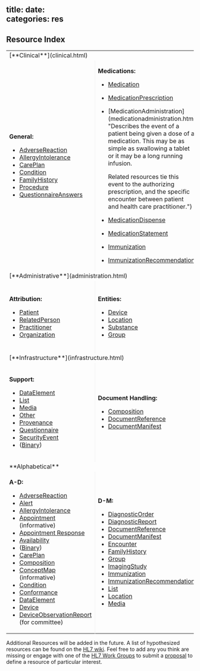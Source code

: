title: 
date:  
categories: res
---

##   Resource Index

<a name="Any"> </a> 
<a name="clinical"> </a> 
<table width="100%">
<tr><td colspan="4">[**Clinical**](clinical.html)</td></tr>
<tr><td>

**General:**

*   [AdverseReaction](adversereaction.html "Records an unexpected reaction suspected to be related to the exposure of the reaction subject to a substance.")
*   [AllergyIntolerance](allergyintolerance.html "Indicates the patient has a susceptibility to an adverse reaction upon exposure to a specified substance.")
*   [CarePlan](careplan.html "Describes the intention of how one or more practitioners intend to deliver care for a particular patient for a period of time, possibly limited to care for a specific condition or set of conditions.")
*   [Condition](condition.html "Use to record detailed information about conditions, problems or diagnoses recognized by a clinician. There are many uses including: recording a Diagnosis during an Encounter; populating a problem List or a Summary Statement, such as a Discharge Summary.")
*   [FamilyHistory](familyhistory.html "Significant health events and conditions for people related to the subject relevant in the context of care for the subject.")
*   [Procedure](procedure.html "An action that is performed on a patient. This can be a physical ")
*   [QuestionnaireAnswers](questionnaireanswers.html "A structured set of questions and their answers. The questions are ordered and grouped into coherent subsets, corresponding to the structure of the grouping of the underlying questions.")
</td><td style="border-left: 1px solid #eeeeee">

**Medications:**

*   [Medication](medication.html "Primarily used for identification and definition of Medication, but also covers ingredients and packaging.")
*   [MedicationPrescription](medicationprescription.html "An order for both supply of the medication and the instructions for administration of the medicine to a patient.")
*   [MedicationAdministration](medicationadministration.html "Describes the event of a patient being given a dose of a medication.  This may be as simple as swallowing a tablet or it may be a long running infusion.

    Related resources tie this event to the authorizing prescription, and the specific encounter between patient and health care practitioner.")
*   [MedicationDispense](medicationdispense.html "Dispensing a medication to a named patient.  This includes a description of the supply provided and the instructions for administering the medication.")
*   [MedicationStatement](medicationstatement.html "A record of medication being taken by a patient, or that the medication has been given to a patient where the record is the result of a report from the patient or another clinician.")
*   [Immunization](immunization.html "Immunization event information.")
*   [ImmunizationRecommendation](immunizationrecommendation.html "A patient")
</td><td style="border-left: 1px solid #eeeeee">

**Diagnostics:**

*   [Observation](observation.html "Measurements and simple assertions made about a patient, device or other subject.")
*   [DiagnosticReport](diagnosticreport.html "The findings and interpretation of diagnostic  tests performed on patients, groups of patients, devices, and locations, and/or specimens derived from these. The report includes clinical context such as requesting and provider information, and some mix of atomic results, images, textual and coded interpretation, and formatted representation of diagnostic reports.")
*   [DiagnosticOrder](diagnosticorder.html "A request for a diagnostic investigation service to be performed.")
*   [ImagingStudy](imagingstudy.html "Manifest of a set of images produced in study. The set of images may include every image in the study, or it may be an incomplete sample, such as a list of key images.")
*   [Specimen](specimen.html "Sample for analysis.")
</td><td style="border-left: 1px solid #eeeeee">

**Device Interactions:**

*   [DeviceObservationReport](deviceobservationreport.html " ")
</td></tr>
<tr><td colspan="4">[**Administrative**](administration.html)<a name="administrative"> </a></td></tr>
<tr><td>

**Attribution:**

*   [Patient](patient.html "Demographics and other administrative information about a person or animal receiving care or other health-related services.")
*   [RelatedPerson](relatedperson.html "Information about a person that is involved in the care for a patient, but who is not the target of healthcare, nor has a formal responsibility in the care process.")
*   [Practitioner](practitioner.html "A person who is directly or indirectly involved in the provisioning of healthcare.")
*   [Organization](organization.html "A formally or informally recognized grouping of people or organizations formed for the purpose of achieving some form of collective action.  Includes companies, institutions, corporations, departments, community groups, healthcare practice groups, etc.")
</td><td style="border-left: 1px solid #eeeeee">

**Entities:**

*   [Device](device.html "This resource identifies an instance of a manufactured thing that is used in the provision of healthcare without being substantially changed through that activity. The device may be a machine, an insert, a computer, an application, etc. This includes durable (reusable) medical equipment as well as disposable equipment used for diagnostic, treatment, and research for healthcare and public health.")
*   [Location](location.html "Details and position information for a physical place where services are provided  and resources and participants may be stored, found, contained or accommodated.")
*   [Substance](substance.html "A homogeneous material with a definite composition.")
*   [Group](group.html "Represents a defined collection of entities that may be discussed or acted upon collectively but which are not expected to act collectively and are not formally or legally recognized.  I.e. A collection of entities that isn")
</td><td style="border-left: 1px solid #eeeeee">

**Workflow Management:**

*   [Encounter](encounter.html "An interaction between a patient and healthcare provider(s) for the purpose of providing healthcare service(s) or assessing the health status of a patient.")
*   [Alert](alert.html "Prospective warnings of potential issues when providing care to the patient.")
*   [Supply](supply.html "A supply - a  request for something, and provision of what is supplied.")
*   [Order](order.html "A request to perform an action.")
*   [OrderResponse](orderresponse.html "A response to an order.")
</td><td style="border-left: 1px solid #eeeeee">

**Scheduling:**

*   [Appointment](appointment.html "(informative) A scheduled appointment for a patient and/or practitioner(s) where a service may take place.") (informative)
*   [Appointment Response](appointmentresponse.html "(informative) A response to a scheduled appointment for a patient and/or practitioner(s).") (informative)
*   [Availability](availability.html "(informative) A container for slot(s) of time that may be available for booking appointments.") (informative)
*   [Slot](slot.html "(informative) A slot of time on a schedule that may be available for booking appointments.") (informative)

</td></tr>
<tr><td colspan="4">[**Infrastructure**](infrastructure.html)<a name="infrastructure"> </a></td></tr>
<tr><td>

**Support:**

*   [DataElement](dataelement.html "The formal description of a single piece of information that can be gathered and reported.")
*   [List](list.html "A set of information summarized from a list of other resources.")
*   [Media](media.html "A photo, video, or audio recording acquired or used in healthcare. The actual content may be inline or provided by direct reference.")
*   [Other](other.html "Other is a conformant for handling resource concepts not yet defined for FHIR or outside HL7")
*   [Provenance](provenance.html "Provenance information that describes the activity that led to the creation of a set of resources. This information can be used to help determine their reliability or trace where the information in them came from. The focus of the provenance resource is record keeping, audit and traceability, and not explicit statements of clinical significance.")
*   [Questionnaire](questionnaire.html "A structured set of questions intended to guide the collection of answers. The questions are ordered and grouped into coherent subsets, corresponding to the structure of the grouping of the underlying questions.")
*   [SecurityEvent](securityevent.html "A record of an event made for purposes of maintaining a security log. Typical uses include detection of intrusion attempts and monitoring for inappropriate usage.")
*   ([Binary](http.html#binary))
</td><td style="border-left: 1px solid #eeeeee">

**Document Handling:**

*   [Composition](composition.html " ")
*   [DocumentReference](documentreference.html "A reference to a document.")
*   [DocumentManifest](documentmanifest.html "A manifest that defines a set of documents.")
</td><td style="border-left: 1px solid #eeeeee">

**Exchange:**

*   [MessageHeader](messageheader.html " ")
*   [OperationOutcome](operationoutcome.html "A collection of error, warning or information messages that result from a system action.")
*   [Query](query.html "A description of a query with a set of parameters.")
*   [Subscription](subscription.html "Todo.")
</td><td style="border-left: 1px solid #eeeeee">

**Conformance:**

*   [Conformance](conformance.html "A conformance statement is a set of requirements for a desired implementation or a description of how a target application fulfills those requirements in a particular implementation.")
*   [Profile](profile.html "A Resource Profile - a statement of use of one or more FHIR Resources.  It may include constraints on Resources and Data Types, Terminology Binding Statements and Extension Definitions.")

  <!--*   [ValueSet](namespace.html "A curated namespace that issues unique symbols within that namespace for the identification of concepts, people, devices, etc.  Represents a &quot;System&quot; used within the Identifier and Coding data types.")
 -->*   [ValueSet](valueset.html "A value set specifies a set of codes drawn from one or more code systems.")
*   [ConceptMap](conceptmap.html "A statement of relationships from one set of concepts to one or more other concepts - either code systems or data elements, or classes in class models.") (informative)

</td></tr>
<tr><td colspan="4">**Alphabetical**<a name="alphabetical"> </a></td></tr>
<tr><td>

**A-D:**

*   [AdverseReaction](adversereaction.html)
*   [Alert](alert.html)
*   [AllergyIntolerance](allergyintolerance.html)
*   [Appointment](appointment.html) (informative)
*   [Appointment Response](appointmentresponse.html)
*   [Availability](availability.html)
*   ([Binary](http.html#binary))
*   [CarePlan](careplan.html)
*   [Composition](composition.html)
*   [ConceptMap](conceptmap.html) (informative)
*   [Condition](condition.html)
*   [Conformance](conformance.html)
*   [DataElement](dataelement.html)
*   [Device](device.html)
*   [DeviceObservationReport](deviceobservationreport.html) (for committee)
</td><td style="border-left: 1px solid #eeeeee">

**D-M:**

*   [DiagnosticOrder](diagnosticorder.html)
*   [DiagnosticReport](diagnosticreport.html)
*   [DocumentReference](documentreference.html)
*   [DocumentManifest](documentmanifest.html)
*   [Encounter](encounter.html)
*   [FamilyHistory](familyhistory.html)
*   [Group](group.html)
*   [ImagingStudy](imagingstudy.html)
*   [Immunization](immunization.html)
*   [ImmunizationRecommendation](immunizationrecommendation.html)
*   [List](list.html)
*   [Location](location.html)
*   [Media](media.html)
</td><td style="border-left: 1px solid #eeeeee">

**M-P:**

*   [Medication](medication.html)
*   [MedicationAdministration](medicationadministration.html)
*   [MedicationDispense](medicationdispense.html)
*   [MedicationPrescription](medicationprescription.html)
*   [MedicationStatement](medicationstatement.html)
*   [MessageHeader](messageheader.html)
*   [Namespace](namespace.html)
*   [Observation](observation.html)
*   [DataElement](dataelement.html)
*   [OperationOutcome](operationoutcome.html)
*   [Order](order.html)
*   [OrderResponse](orderresponse.html)
*   [Organization](organization.html)
*   [Other](other.html)
*   [Patient](patient.html)
</td><td style="border-left: 1px solid #eeeeee">

**P-Z:**

*   [Practitioner](practitioner.html)
*   [Procedure](procedure.html)
*   [Profile](profile.html)
*   [Provenance](provenance.html)
*   [Query](query.html)
*   [Questionnaire](questionnaire.html)
*   [QuestionnaireAnswers](questionnaireanswers.html)
*   [RelatedPerson](relatedperson.html)
*   [SecurityEvent](securityevent.html)
*   [Slot](slot.html)
*   [Specimen](specimen.html)
*   [Subscription](subscription.html)
*   [Substance](substance.html)
*   [Supply](supply.html)
*   [ValueSet](valueset.html)
</td></tr>

</table>

<a name="adding"> </a>

Additional Resources will be added in the future. A list of hypothesized resources can be found on the 
[HL7 wiki](http://wiki.hl7.org/index.php?title=FHIR_Resource_Types "FHIR_Resource_Types").  Feel free to add any you think are missing or engage with one 
of the [HL7 Work Groups](http://www.hl7.org/Special/committees/index.cfm) to submit a 
[proposal](http://wiki.hl7.org/index.php?title=Category:FHIR_Resource_Proposal "Category:FHIR_Resource_Proposal") to define a resource of particular interest.